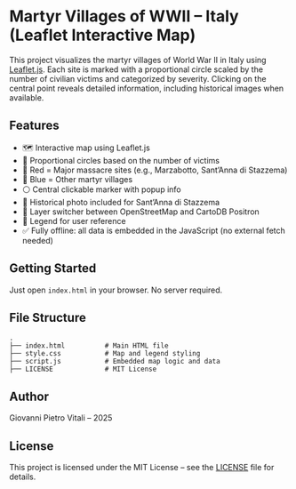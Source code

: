 # Martyr Villages of WWII – Italy (Leaflet Interactive Map)

This project visualizes the martyr villages of World War II in Italy using [Leaflet.js](https://leafletjs.com/). Each site is marked with a proportional circle scaled by the number of civilian victims and categorized by severity. Clicking on the central point reveals detailed information, including historical images when available.

## Features

- 🗺️ Interactive map using Leaflet.js
- 📍 Proportional circles based on the number of victims
- 🔴 Red = Major massacre sites (e.g., Marzabotto, Sant’Anna di Stazzema)
- 🔵 Blue = Other martyr villages
- ⚪ Central clickable marker with popup info
- 📸 Historical photo included for Sant’Anna di Stazzema
- 🧭 Layer switcher between OpenStreetMap and CartoDB Positron
- 🧾 Legend for user reference
- ✅ Fully offline: all data is embedded in the JavaScript (no external fetch needed)

## Getting Started

Just open `index.html` in your browser. No server required.

## File Structure

```
.
├── index.html          # Main HTML file
├── style.css           # Map and legend styling
├── script.js           # Embedded map logic and data
├── LICENSE             # MIT License
```

## Author

Giovanni Pietro Vitali – 2025

## License

This project is licensed under the MIT License – see the [LICENSE](./LICENSE) file for details.
